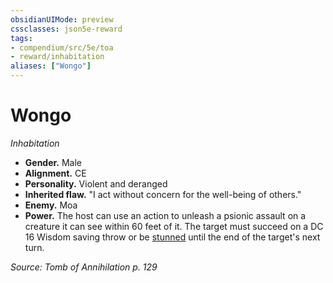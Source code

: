 ```yaml
---
obsidianUIMode: preview
cssclasses: json5e-reward
tags:
- compendium/src/5e/toa
- reward/inhabitation
aliases: ["Wongo"]
---
```

# Wongo
*Inhabitation*  

- **Gender.** Male  
- **Alignment.** CE  
- **Personality.** Violent and deranged  
- **Inherited flaw.** "I act without concern for the well-being of others."  
- **Enemy.** Moa  
- **Power.** The host can use an action to unleash a psionic assault on a creature it can see within 60 feet of it. The target must succeed on a DC 16 Wisdom saving throw or be [stunned](Mechanics/Rules/conditions.md#Stunned) until the end of the target's next turn.  

*Source: Tomb of Annihilation p. 129*